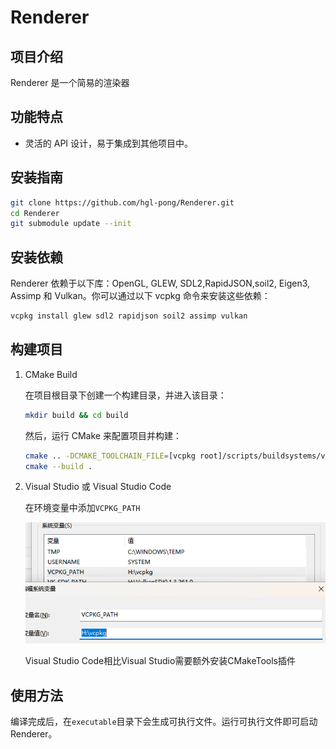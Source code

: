 # Renderer

## 项目介绍

Renderer 是一个简易的渲染器

## 功能特点

- 灵活的 API 设计，易于集成到其他项目中。

## 安装指南

```bash
git clone https://github.com/hgl-pong/Renderer.git
cd Renderer
git submodule update --init
```

## 安装依赖

Renderer 依赖于以下库：OpenGL, GLEW, SDL2,RapidJSON,soil2, Eigen3, Assimp 和 Vulkan。你可以通过以下 vcpkg 命令来安装这些依赖：

```bash
vcpkg install glew sdl2 rapidjson soil2 assimp vulkan
```

## 构建项目

1. CMake Build

    在项目根目录下创建一个构建目录，并进入该目录：


    ```bash
    mkdir build && cd build
    ```

    然后，运行 CMake 来配置项目并构建：


    ```bash
    cmake .. -DCMAKE_TOOLCHAIN_FILE=[vcpkg root]/scripts/buildsystems/vcpkg.cmake
    cmake --build .
    ```

2. Visual Studio 或 Visual Studio Code

    在环境变量中添加`VCPKG_PATH`

    ![vcpkg_path](./img/vcpkg_path.jpg)

    Visual Studio Code相比Visual Studio需要额外安装CMakeTools插件

## 使用方法

编译完成后，在`executable`目录下会生成可执行文件。运行可执行文件即可启动 Renderer。
